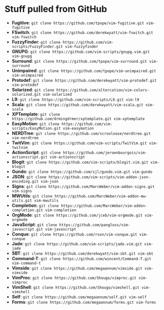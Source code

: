 # Stuff pulled from GitHub

* **Fugitive**:     `git clone https://github.com/tpope/vim-fugitive.git vim-fugitive`
* **FSwitch**:      `git clone https://github.com/derekwyatt/vim-fswitch.git vim-fswitch`
* **FuzzyFinder**:  `git clone https://github.com/vim-scripts/FuzzyFinder.git vim-fuzzyfinder`
* **GNUPG**:        `git clone https://github.com/vim-scripts/gnupg.vim.git vim-gnupg`
* **Surround**:     `git clone https://github.com/tpope/vim-surround.git vim-surround`
* **Unimpaired**:   `git clone https://github.com/tpope/vim-unimpaired.git vim-unimpaired`
* **Protodef**:     `git clone https://github.com/derekwyatt/vim-protodef.git vim-protodef`
* **Solarized**:    `git clone https://github.com/altercation/vim-colors-solarized.git vim-solarized`
* **L9**:           `git clone https://github.com/vim-scripts/L9.git vim-l9`
* **Scala**:        `git clone https://github.com/derekwyatt/vim-scala.git vim-scala`
* **XPTemplate**:   `git clone https://github.com/drmingdrmer/xptemplate.git vim-xptemplate`
* **EasyMotion**:   `git clone https://github.com/vim-scripts/EasyMotion.git vim-easymotion`
* **NERDTree**:     `git clone https://github.com/scrooloose/nerdtree.git vim-nerdtree`
* **TwitVim**:      `git clone https://github.com/vim-scripts/TwitVim.git vim-twitvim`
* **ActionScript**: `git clone https://github.com/jeroenbourgois/vim-actionscript.git vim-actionscript`
* **Blogit**:       `git clone https://github.com/vim-scripts/blogit.vim.git vim-blogit`
* **Gundo**:        `git clone https://github.com/sjl/gundo.vim.git vim-gundo`
* **JSON**:         `git clone https://github.com/vim-scripts/vim-addon-json-encoding.git vim-json`
* **Signs**:        `git clone https://github.com/MarcWeber/vim-addon-signs.git vim-signs`
* **MWUtils**:      `git clone https://github.com/MarcWeber/vim-addon-mw-utils.git vim-mwutils`
* **Completion**:   `git clone https://github.com/MarcWeber/vim-addon-completion.git vim-completion`
* **OrgMode**:      `git clone https://github.com/jceb/vim-orgmode.git vim-orgmode`
* **JavaScript**:   `git clone https://github.com/pangloss/vim-javascript.git vim-javascript`
* **Conque**:       `git clone https://github.com/rson/vim-conque.git vim-conque`
* **Jade**:         `git clone https://github.com/vim-scripts/jade.vim.git vim-jade`
* **SBT**:          `git clone https://github.com/derekwyatt/vim-sbt.git vim-sbt`
* **Command-T**:    `git clone https://github.com/wincent/Command-T.git vim-command-t`
* **Vimside**:      `git clone https://github.com/megaannum/vimside.git vim-vimside`
* **VimProc**:      `git clone https://github.com/Shougo/vimproc.git vim-vimproc`
* **VimShell**:     `git clone https://github.com/Shougo/vimshell.git vim-vimshell`
* **Self**:         `git clone https://github.com/megaannum/self.git vim-self`
* **Forms**:        `git clone https://github.com/megaannum/forms.git vim-forms`
